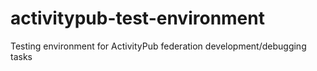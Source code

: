 # activitypub-test-environment
Testing environment for ActivityPub federation development/debugging tasks
